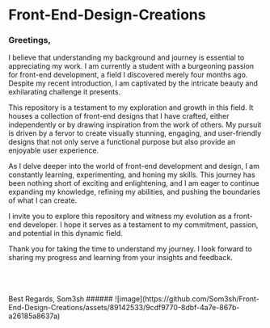 # Front-End-Design-Creations


### Greetings,

I believe that understanding my background and journey is essential to appreciating my work. I am currently a student with a burgeoning passion for front-end development, a field I discovered merely four months ago. Despite my recent introduction, I am captivated by the intricate beauty and exhilarating challenge it presents.

This repository is a testament to my exploration and growth in this field. It houses a collection of front-end designs that I have crafted, either independently or by drawing inspiration from the work of others. My pursuit is driven by a fervor to create visually stunning, engaging, and user-friendly designs that not only serve a functional purpose but also provide an enjoyable user experience.

As I delve deeper into the world of front-end development and design, I am constantly learning, experimenting, and honing my skills. This journey has been nothing short of exciting and enlightening, and I am eager to continue expanding my knowledge, refining my abilities, and pushing the boundaries of what I can create.

I invite you to explore this repository and witness my evolution as a front-end developer. I hope it serves as a testament to my commitment, passion, and potential in this dynamic field.

Thank you for taking the time to understand my journey. I look forward to sharing my progress and learning from your insights and feedback.

<br>
<br>
<br>
Best Regards, Som3sh
###### ![image](https://github.com/Som3sh/Front-End-Design-Creations/assets/89142533/9cdf9770-8dbf-4a7e-867b-a26185a8637a)


